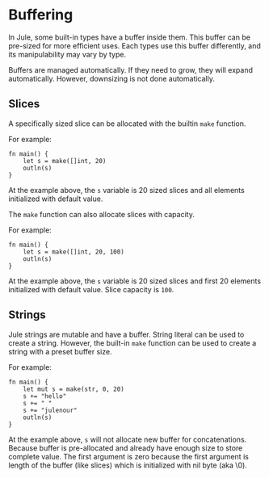 # Buffering

In Jule, some built-in types have a buffer inside them. This buffer can be pre-sized for more efficient uses. Each types use this buffer differently, and its manipulability may vary by type.

Buffers are managed automatically. If they need to grow, they will expand automatically. However, downsizing is not done automatically.

## Slices
A specifically sized slice can be allocated with the builtin `make` function.

For example:
```jule
fn main() {
    let s = make([]int, 20)
    outln(s)
}
```
At the example above, the `s` variable is 20 sized slices and all elements initialized with default value.

The `make` function can also allocate slices with capacity.

For example:
```jule
fn main() {
    let s = make([]int, 20, 100)
    outln(s)
}
```
At the example above, the `s` variable is 20 sized slices and first 20 elements initialized with default value. Slice capacity is `100`.

## Strings

Jule strings are mutable and have a buffer. String literal can be used to create a string. However, the built-in `make` function can be used to create a string with a preset buffer size.

For example:
```jule
fn main() {
    let mut s = make(str, 0, 20)
    s += "hello"
    s += " "
    s += "julenour"
    outln(s)
}
```

At the example above, `s` will not allocate new buffer for concatenations. Because buffer is pre-allocated and already have enough size to store complete value. The first argument is zero because the first argument is length of the buffer (like slices) which is initialized with nil byte (aka \0).
